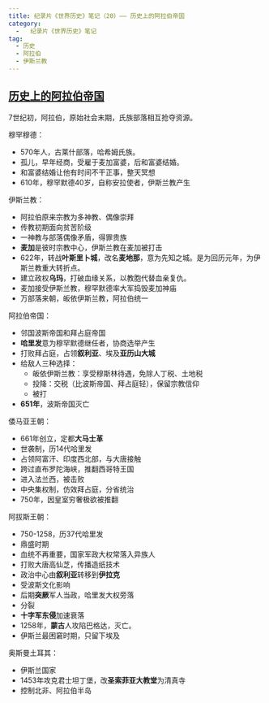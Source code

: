 ```yaml
---
title: 纪录片《世界历史》笔记（20）—— 历史上的阿拉伯帝国
category:
  -   纪录片《世界历史》笔记
tag: 
  - 历史
  - 阿拉伯
  - 伊斯兰教
---
```


## [历史上的阿拉伯帝国](https://www.bilibili.com/bangumi/play/ep517745/)

7世纪初，阿拉伯，原始社会末期，氏族部落相互抢夺资源。

穆罕穆德：
- 570年人，古莱什部落，哈希姆氏族。
- 孤儿，早年经商，受雇于麦加富婆，后和富婆结婚。
- 和富婆结婚让他有时间不干正事，整天冥想
- 610年，穆罕默德40岁，自称安拉使者，伊斯兰教产生

伊斯兰教：
- 阿拉伯原来宗教为多神教、偶像崇拜
- 传教初期面向贫苦阶级
- 一神教与部落偶像矛盾，得罪贵族
- **麦加**是彼时宗教中心，伊斯兰教在麦加被打击
- 622年，转战**叶斯里卜城**，改名**麦地那**，意为先知之城。是为回历元年，为伊斯兰教重大转折点。
- 建立政权**乌玛**，打破血缘关系，以教胞代替血亲复仇。
- 麦加接受伊斯兰教，穆罕默德率大军捣毁麦加神庙
- 万部落来朝，皈依伊斯兰教，阿拉伯统一

阿拉伯帝国：
- 邻国波斯帝国和拜占庭帝国
- **哈里发**意为穆罕默德继任者，协商选举产生
- 打败拜占庭，占领**叙利亚**、埃及**亚历山大城**
- 给敌人三种选择：
  - 皈依伊斯兰教：享受穆斯林待遇，免除人丁税、土地税
  - 投降：交税（比波斯帝国、拜占庭轻），保留宗教信仰
  - 被打
- **651年**，波斯帝国灭亡

倭马亚王朝：
- 661年创立，定都**大马士革**
- 世袭制，历14代哈里发
- 占领阿富汗、印度西北部，与大唐接触
- 跨过直布罗陀海峡，推翻西哥特王国
- 进入法兰西，被击败
- 中央集权制，仿效拜占庭，分省统治
- 750年，因皇室穷奢极欲被推翻

阿拔斯王朝：
- 750-1258，历37代哈里发
- 鼎盛时期
- 血统不再重要，国家军政大权常落入异族人
- 打败大唐高仙芝，传播造纸技术
- 政治中心由**叙利亚**转移到**伊拉克**
- 受波斯文化影响
- 后期**突厥**军人当政，哈里发大权旁落
- 分裂
- **十字军东侵**加速衰落
- 1258年，**蒙古**人攻陷巴格达，灭亡。
- 伊斯兰最困窘时期，只留下埃及

奥斯曼土耳其：
- 伊斯兰国家
- 1453年攻克君士坦丁堡，改**圣索菲亚大教堂**为清真寺
- 控制北非、阿拉伯半岛